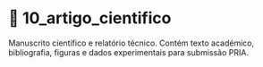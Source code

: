 # 📁 10_artigo_cientifico

Manuscrito científico e relatório técnico. Contém texto académico, bibliografia, figuras e dados experimentais para submissão PRIA.